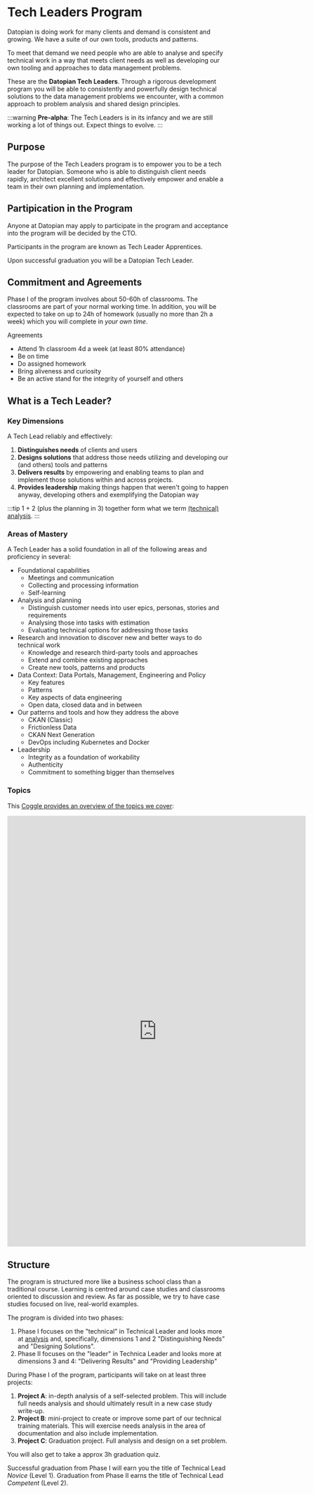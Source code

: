 # Tech Leaders Program

Datopian is doing work for many clients and demand is consistent and growing. We have a suite of our own tools, products and patterns.

To meet that demand we need people who are able to analyse and specify technical work in a way that meets client needs as well as developing our own tooling and approaches to data management problems.

These are the **Datopian Tech Leaders**. Through a rigorous development program you will be able to consistently and powerfully design technical solutions to the data management problems we encounter, with a common approach to problem analysis and shared design principles.  

:::warning
**Pre-alpha**: The Tech Leaders is in its infancy and we are still working a lot of things out. Expect things to evolve.
:::

## Purpose

The purpose of the Tech Leaders program is to empower you to be a tech leader for Datopian. Someone who is able to distinguish client needs rapidly, architect excellent solutions and effectively empower and enable a team in their own planning and implementation.

## Partipication in the Program

Anyone at Datopian may apply to participate in the program and acceptance into the program will be decided by the CTO.

Participants in the program are known as Tech Leader Apprentices.

Upon successful graduation you will be a Datopian Tech Leader.

## Commitment and Agreements

Phase I of the program involves about 50-60h of classrooms. The classrooms are part of your normal working time. In addition, you will be expected to take on up to 24h of homework (usually no more than 2h a week) which you will complete in *your own time*.

Agreements

* Attend 1h classroom 4d a week (at least 80% attendance)
* Be on time
* Do assigned homework
* Bring aliveness and curiosity
* Be an active stand for the integrity of yourself and others

## What is a Tech Leader?

### Key Dimensions

A Tech Lead reliably and effectively:

1. **Distinguishes needs** of clients and users
2. **Designs solutions** that address those needs utilizing and developing our (and others) tools and patterns
3. **Delivers results** by empowering and enabling teams to plan and implement those solutions within and across projects.
4. **Provides leadership** making things happen that weren't going to happen anyway, developing others and exemplifying the Datopian way

:::tip
1 + 2 (plus the planning in 3) together form what we term [(technical) analysis][analysis].
:::

### Areas of Mastery

A Tech Leader has a solid foundation in all of the following areas and proficiency in several:

* Foundational capabilities
  * Meetings and communication
  * Collecting and processing information
  * Self-learning
* Analysis and planning
  * Distinguish customer needs into user epics, personas, stories and requirements
  * Analysing those into tasks with estimation
  * Evaluating technical options for addressing those tasks
* Research and innovation to discover new and better ways to do technical work
  * Knowledge and research third-party tools and approaches
  * Extend and combine existing approaches
  * Create new tools, patterns and products
* Data Context: Data Portals, Management, Engineering and Policy
  * Key features
  * Patterns
  * Key aspects of data engineering
  * Open data, closed data and in between
* Our patterns and tools and how they address the above
  * CKAN (Classic)
  * Frictionless Data
  * CKAN Next Generation
  * DevOps including Kubernetes and Docker
* Leadership
  * Integrity as a foundation  of workability
  * Authenticity
  * Commitment to something bigger than themselves

### Topics

This [Coggle provides an overview of the topics we cover][topics]:

[topics]: https://coggle.it/diagram/XUE2AVj7lWAJndbE/t/topics-datopian-tech-leaders-program

<iframe width='680' height='980' src='https://embed.coggle.it/diagram/XUE2AVj7lWAJndbE/4633501624ea955bdc74fa07b81a270cc51cc1c3d47cc3d5e162399f94bbe52f' frameborder='0' allowfullscreen></iframe>


## Structure

The program is structured more like a business school class than a traditional course. Learning is centred around case studies and classrooms oriented to discussion and review. As far as possible, we try to have case studies focused on live, real-world examples.

The program is divided into two phases:

1. Phase I focuses on the "technical" in Technical Leader and looks more at [analysis][] and, specifically, dimensions 1 and 2 "Distinguishing Needs" and "Designing Solutions".
2. Phase II focuses on the "leader" in Technica Leader and looks more at dimensions 3 and 4: "Delivering Results" and "Providing Leadership"

During Phase I of the program, participants will take on at least three projects:

1. **Project A**: in-depth analysis of a self-selected problem. This will include full needs analysis and should ultimately result in a new case study write-up.
2. **Project B**: mini-project to create or improve some part of our technical training materials. This will exercise needs analysis in the area of documentation and also include implementation.
3. **Project C**: Graduation project. Full analysis and design on a set problem.

You will also get to take a approx 3h graduation quiz.

Successful graduation from Phase I will earn you the title of Technical Lead *Novice* (Level 1). Graduation from Phase II earns the title of Technical Lead  *Competent* (Level 2).

[analysis]: /dojo/analysis/
